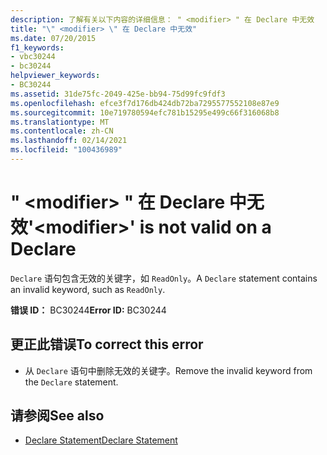 ```yaml
---
description: 了解有关以下内容的详细信息： " <modifier> " 在 Declare 中无效
title: "\" <modifier> \" 在 Declare 中无效"
ms.date: 07/20/2015
f1_keywords:
- vbc30244
- bc30244
helpviewer_keywords:
- BC30244
ms.assetid: 31de75fc-2049-425e-bb94-75d99fc9fdf3
ms.openlocfilehash: efce3f7d176db424db72ba7295577552108e87e9
ms.sourcegitcommit: 10e719780594efc781b15295e499c66f316068b8
ms.translationtype: MT
ms.contentlocale: zh-CN
ms.lasthandoff: 02/14/2021
ms.locfileid: "100436989"
---
```

# <a name="modifier-is-not-valid-on-a-declare"></a><span data-ttu-id="f2a87-103">" \<modifier> " 在 Declare 中无效</span><span class="sxs-lookup"><span data-stu-id="f2a87-103">'\<modifier>' is not valid on a Declare</span></span>

<span data-ttu-id="f2a87-104">`Declare` 语句包含无效的关键字，如 `ReadOnly`。</span><span class="sxs-lookup"><span data-stu-id="f2a87-104">A `Declare` statement contains an invalid keyword, such as `ReadOnly`.</span></span>  
  
 <span data-ttu-id="f2a87-105">**错误 ID：** BC30244</span><span class="sxs-lookup"><span data-stu-id="f2a87-105">**Error ID:** BC30244</span></span>  
  
## <a name="to-correct-this-error"></a><span data-ttu-id="f2a87-106">更正此错误</span><span class="sxs-lookup"><span data-stu-id="f2a87-106">To correct this error</span></span>  
  
- <span data-ttu-id="f2a87-107">从 `Declare` 语句中删除无效的关键字。</span><span class="sxs-lookup"><span data-stu-id="f2a87-107">Remove the invalid keyword from the `Declare` statement.</span></span>  
  
## <a name="see-also"></a><span data-ttu-id="f2a87-108">请参阅</span><span class="sxs-lookup"><span data-stu-id="f2a87-108">See also</span></span>

- [<span data-ttu-id="f2a87-109">Declare Statement</span><span class="sxs-lookup"><span data-stu-id="f2a87-109">Declare Statement</span></span>](../language-reference/statements/declare-statement.md)
